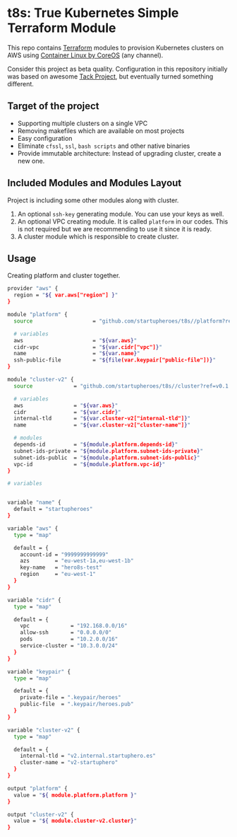 # t8s: True Kubernetes Simple Terraform Module

This repo contains [Terraform](https://terraform.io) modules to provision Kubernetes clusters on AWS using [Container Linux by CoreOS](https://coreos.com) (any channel).

Consider this project as beta quality. Configuration in this repository initially was based on awesome [Tack Project](https://github.com/kz8s/tack/), but eventually turned something different. 

## Target of the project
 
 - Supporting multiple clusters on a single VPC
 - Removing makefiles which are available on most projects
 - Easy configuration
 - Eliminate `cfssl`, `ssl`, `bash scripts` and other native binaries
 - Provide immutable architecture: Instead of upgrading cluster, create a new one.

## Included Modules and Modules Layout

Project is including some other modules along with cluster.

1. An optional `ssh-key` generating module. You can use your keys as well. 
2. An optional VPC creating module. It is called `platform` in our codes. 
This is not required but we are recommending to use it since it is ready.
3. A cluster module which is responsible to create cluster.

## Usage

Creating platform and cluster together. 

```bash
provider "aws" {
  region = "${ var.aws["region"] }"
}

module "platform" {
  source                   = "github.com/startupheroes/t8s//platform?ref=v0.1.1"

  # variables
  aws                      = "${var.aws}"
  cidr-vpc                 = "${var.cidr["vpc"]}"
  name                     = "${var.name}"
  ssh-public-file          = "${file(var.keypair["public-file"])}"
}

module "cluster-v2" {
  source             = "github.com/startupheroes/t8s//cluster?ref=v0.1.1"

  # variables
  aws                = "${var.aws}"
  cidr               = "${var.cidr}"
  internal-tld       = "${var.cluster-v2["internal-tld"]}"
  name               = "${var.cluster-v2["cluster-name"]}"

  # modules
  depends-id         = "${module.platform.depends-id}"
  subnet-ids-private = "${module.platform.subnet-ids-private}"
  subnet-ids-public  = "${module.platform.subnet-ids-public}"
  vpc-id             = "${module.platform.vpc-id}"
}

# variables


variable "name" {
  default = "startupheroes"
}

variable "aws" {
  type = "map"

  default = {
    account-id = "9999999999999"
    azs        = "eu-west-1a,eu-west-1b"
    key-name   = "hero8s-test"
    region     = "eu-west-1"
  }
}

variable "cidr" {
  type = "map"

  default = {
    vpc             = "192.168.0.0/16"
    allow-ssh       = "0.0.0.0/0"
    pods            = "10.2.0.0/16"
    service-cluster = "10.3.0.0/24"
  }
}

variable "keypair" {
  type = "map"

  default = {
    private-file = ".keypair/heroes"
    public-file  = ".keypair/heroes.pub"
  }
}

variable "cluster-v2" {
  type = "map"

  default = {
    internal-tld = "v2.internal.startuphero.es"
    cluster-name = "v2-startuphero"
  }
}

output "platform" {
  value = "${ module.platform.platform }"
}

output "cluster-v2" {
  value = "${ module.cluster-v2.cluster}"
}

```
